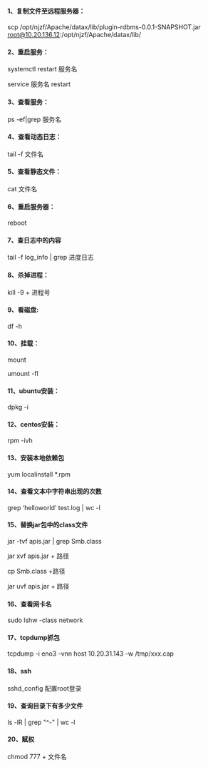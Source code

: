 #### 1、复制文件至远程服务器：

scp /opt/njzf/Apache/datax/lib/plugin-rdbms-0.0.1-SNAPSHOT.jar root@10.20.136.12:/opt/njzf/Apache/datax/lib/

#### 2、重启服务：

systemctl restart 服务名

service 服务名 restart

#### 3、查看服务：

ps -ef|grep 服务名

#### 4、查看动态日志：

tail -f 文件名

#### 5、查看静态文件：

cat 文件名

#### 6、重启服务器：

reboot

#### 7、查日志中的内容

tail -f log_info | grep 进度日志

#### 8、杀掉进程：

kill -9 + 进程号

#### 9、看磁盘:

df -h

#### 10、挂载：

mount

umount -fl

#### 11、ubuntu安装：

dpkg -i 

#### 12、centos安装：

rpm -ivh

#### 13、安装本地依赖包

yum localinstall *.rpm

#### 14、查看文本中字符串出现的次数

grep ‘helloworld’ test.log | wc -l

#### 15、替换jar包中的class文件

jar -tvf apis.jar | grep Smb.class

jar xvf apis.jar + 路径

cp Smb.class +路径

jar uvf apis.jar + 路径

#### 16、查看网卡名

sudo lshw -class network

#### 17、tcpdump抓包

tcpdump -i eno3 -vnn host 10.20.31.143 -w /tmp/xxx.cap

#### 18、ssh

sshd_config 配置root登录

#### 19、查询目录下有多少文件

ls -lR | grep "^-" | wc -l

#### 20、赋权

chmod 777 + 文件名